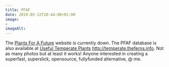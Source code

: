 ```yaml
---
title: PFAF
date: 2019-05-12T20:44:08+01:00
image: 
- 
imageAlt: 
---
```


The [Plants For A Future](https://www.pfaf.org/) website is currently down. The PFAF database is also available at [Useful Temperate Plants](http://temperate.theferns.info/) <http://temperate.theferns.info>. Not as many photos but at least it works! Anyone interested in creating a superfast, superslick, opensource, fullyfunded alternative, @ me.
